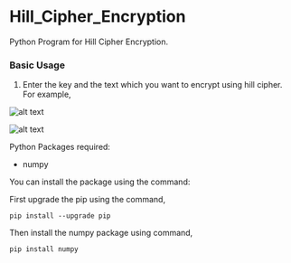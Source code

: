 # Hill_Cipher_Encryption
Python Program for Hill Cipher Encryption.

### Basic Usage

1. Enter the key and the text which you want to encrypt using hill cipher. For example,

![alt text](https://github.com/monilshah98/Hill_Cipher_Encryption/blob/master/Example-1.PNG)

![alt text](https://github.com/monilshah98/Hill_Cipher_Encryption/blob/master/Example-2.PNG)

Python Packages required:

- numpy


You can install the package using the command: 

First upgrade the pip using the command,

    pip install --upgrade pip

Then install the numpy package using command,

    pip install numpy


